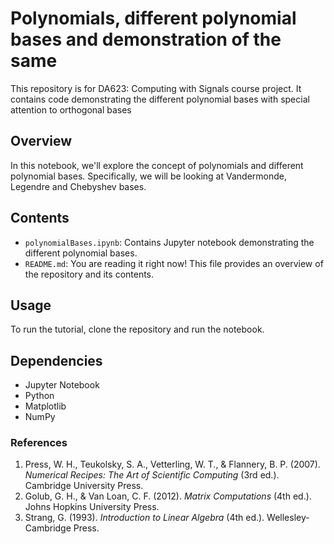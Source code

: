 # Polynomials, different polynomial bases  and demonstration of the same

This repository is for DA623: Computing with Signals course project. It contains code demonstrating the different polynomial bases with special attention to orthogonal bases

## Overview

In this notebook, we'll explore the concept of polynomials and different polynomial bases. Specifically, we will be looking at Vandermonde, Legendre and Chebyshev bases.

## Contents

- `polynomialBases.ipynb`: Contains Jupyter notebook demonstrating the different polynomial bases.
- `README.md`: You are reading it right now! This file provides an overview of the repository and its contents.

## Usage
To run the tutorial, clone the repository and run the notebook.

## Dependencies
- Jupyter Notebook
- Python
- Matplotlib
- NumPy

### References
1. Press, W. H., Teukolsky, S. A., Vetterling, W. T., & Flannery, B. P. (2007). *Numerical Recipes: The Art of Scientific Computing* (3rd ed.). Cambridge University Press.
2. Golub, G. H., & Van Loan, C. F. (2012). *Matrix Computations* (4th ed.). Johns Hopkins University Press.
3. Strang, G. (1993). *Introduction to Linear Algebra* (4th ed.). Wellesley-Cambridge Press.

